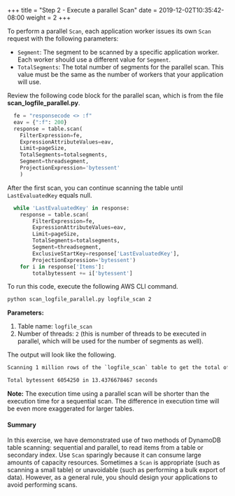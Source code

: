 +++
title = "Step 2 - Execute a parallel Scan"
date = 2019-12-02T10:35:42-08:00
weight = 2
+++


To perform a parallel `Scan`, each application worker issues its own `Scan` request with the following parameters:

- `Segment`: The segment to be scanned by a specific application worker. Each worker should use a different value for `Segment`.
- `TotalSegments`: The total number of segments for the parallel scan. This value must be the same as the number of workers that your application will use.

Review the following code block for the parallel scan, which is from the file **scan_logfile_parallel.py**.


```py
  fe = "responsecode <> :f"
  eav = {":f": 200}
  response = table.scan(
    FilterExpression=fe,
    ExpressionAttributeValues=eav,
    Limit=pageSize,
    TotalSegments=totalsegments,
    Segment=threadsegment,
    ProjectionExpression='bytessent'
    )
```

After the first scan, you can continue scanning the table until `LastEvaluatedKey` equals null.

```py
  while 'LastEvaluatedKey' in response:
    response = table.scan(
        FilterExpression=fe,
        ExpressionAttributeValues=eav,
        Limit=pageSize,
        TotalSegments=totalsegments,
        Segment=threadsegment,
        ExclusiveStartKey=response['LastEvaluatedKey'],
        ProjectionExpression='bytessent')
    for i in response['Items']:
        totalbytessent += i['bytessent']
```
To run this code, execute the following AWS CLI command.
```bash
python scan_logfile_parallel.py logfile_scan 2
```
**Parameters:**
1. Table name: `logfile_scan`
1. Number of threads: `2` (this is number of threads to be executed in parallel, which will be used for the number of segments as well).

The output will look like the following.

```txt
Scanning 1 million rows of the `logfile_scan` table to get the total of bytes sent

Total bytessent 6054250 in 13.4376678467 seconds
```

**Note:** The execution time using a parallel scan will be shorter than the execution time for a sequential scan. The difference in execution time will be even more exaggerated for larger tables.

#### Summary
In this exercise, we have demonstrated use of two methods of DynamoDB table scanning: sequential and parallel, to read items from a table or secondary index. Use `Scan` sparingly because it can consume large amounts of capacity resources. Sometimes a `Scan` is appropriate (such as scanning a small table) or unavoidable (such as performing a bulk export of data). However, as a general rule, you should design your applications to avoid performing scans.

